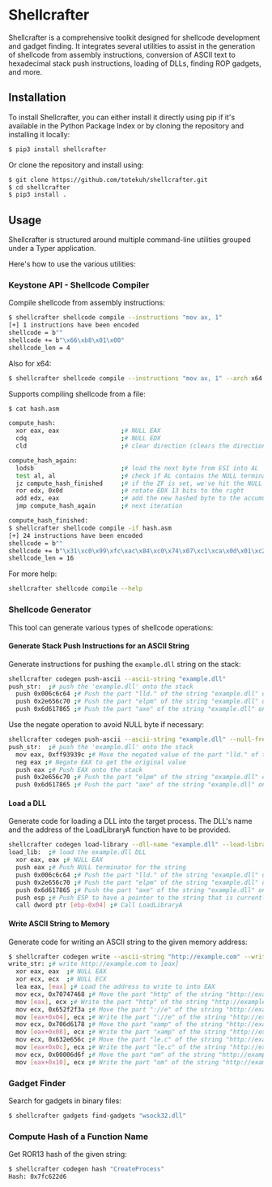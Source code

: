 # Shellcrafter

Shellcrafter is a comprehensive toolkit designed for shellcode development and gadget finding. It integrates several utilities to assist in the generation of shellcode from assembly instructions, conversion of ASCII text to hexadecimal stack push instructions, loading of DLLs, finding ROP gadgets, and more.

## Installation

To install Shellcrafter, you can either install it directly using pip if it's available in the Python Package Index or by cloning the repository and installing it locally:

```bash
$ pip3 install shellcrafter
```

Or clone the repository and install using:

```bash
$ git clone https://github.com/totekuh/shellcrafter.git
$ cd shellcrafter
$ pip3 install .
```

## Usage

Shellcrafter is structured around multiple command-line utilities grouped under a Typer application. 

Here's how to use the various utilities:

### Keystone API - Shellcode Compiler

Compile shellcode from assembly instructions:

```bash
$ shellcrafter shellcode compile --instructions "mov ax, 1"
[+] 1 instructions have been encoded
shellcode = b""
shellcode += b"\x66\xb8\x01\x00"
shellcode_len = 4
```

Also for x64:

```bash
$ shellcrafter shellcode compile --instructions "mov ax, 1" --arch x64
```

Supports compiling shellcode from a file:

```bash
$ cat hash.asm

compute_hash:
  xor eax, eax                 ;# NULL EAX
  cdq                          ;# NULL EDX
  cld                          ;# clear direction (clears the direction flag DF in the EFLAGS register)

compute_hash_again:
  lodsb                        ;# load the next byte from ESI into AL
  test al, al                  ;# check if AL contains the NULL terminator
  jz compute_hash_finished     ;# if the ZF is set, we've hit the NULL terminator
  ror edx, 0x0d                ;# rotate EDX 13 bits to the right
  add edx, eax                 ;# add the new hashed byte to the accumulator
  jmp compute_hash_again       ;# next iteration

compute_hash_finished:
$ shellcrafter shellcode compile -if hash.asm 
[+] 24 instructions have been encoded
shellcode = b""
shellcode += b"\x31\xc0\x99\xfc\xac\x84\xc0\x74\x07\xc1\xca\x0d\x01\xc2\xeb\xf4"
shellcode_len = 16
```

For more help:

```bash
shellcrafter shellcode compile --help
```

### Shellcode Generator

This tool can generate various types of shellcode operations:

#### Generate Stack Push Instructions for an ASCII String

Generate instructions for pushing the `example.dll` string on the stack:
```bash
shellcrafter codegen push-ascii --ascii-string "example.dll"
push_str:  ;# push the 'example.dll' onto the stack
  push 0x006c6c64 ;# Push the part "lld." of the string "example.dll" onto the stack
  push 0x2e656c70 ;# Push the part "elpm" of the string "example.dll" onto the stack
  push 0x6d617865 ;# Push the part "axe" of the string "example.dll" onto the stack
```

Use the negate operation to avoid NULL byte if necessary:

```bash
shellcrafter codegen push-ascii --ascii-string "example.dll" --null-free
push_str:  ;# push the 'example.dll' onto the stack
  mov eax, 0xff93939c ;# Move the negated value of the part "lld." of the string "example.dll" to EAX to avoid NULL bytes
  neg eax ;# Negate EAX to get the original value
  push eax ;# Push EAX onto the stack
  push 0x2e656c70 ;# Push the part "elpm" of the string "example.dll" onto the stack
  push 0x6d617865 ;# Push the part "axe" of the string "example.dll" onto the stack
```

#### Load a DLL

Generate code for loading a DLL into the target process. 
The DLL's name and the address of the LoadLibraryA function have to be provided.
```bash
shellcrafter codegen load-library --dll-name "example.dll" --load-library-addr "[ebp-0x04]"
load_lib:  ;# load the example.dll DLL
  xor eax, eax ;# NULL EAX
  push eax ;# Push NULL terminator for the string
  push 0x006c6c64 ;# Push the part "lld." of the string "example.dll" onto the stack
  push 0x2e656c70 ;# Push the part "elpm" of the string "example.dll" onto the stack
  push 0x6d617865 ;# Push the part "axe" of the string "example.dll" onto the stack
  push esp ;# Push ESP to have a pointer to the string that is currently located on the stack
  call dword ptr [ebp-0x04] ;# Call LoadLibraryA
```

#### Write ASCII String to Memory

Generate code for writing an ASCII string to the given memory address:

```bash
$ shellcrafter codegen write --ascii-string "http://example.com" --write-addr "[eax]"
write_str: ;# write http://example.com to [eax]
  xor eax, eax  ;# NULL EAX
  xor ecx, ecx  ;# NULL ECX
  lea eax, [eax] ;# Load the address to write to into EAX
  mov ecx, 0x70747468 ;# Move the part "http" of the string "http://example.com" to ECX
  mov [eax], ecx ;# Write the part "http" of the string "http://example.com" to memory
  mov ecx, 0x652f2f3a ;# Move the part "://e" of the string "http://example.com" to ECX
  mov [eax+0x04], ecx ;# Write the part "://e" of the string "http://example.com" to memory
  mov ecx, 0x706d6178 ;# Move the part "xamp" of the string "http://example.com" to ECX
  mov [eax+0x08], ecx ;# Write the part "xamp" of the string "http://example.com" to memory
  mov ecx, 0x632e656c ;# Move the part "le.c" of the string "http://example.com" to ECX
  mov [eax+0x0c], ecx ;# Write the part "le.c" of the string "http://example.com" to memory
  mov ecx, 0x00006d6f ;# Move the part "om" of the string "http://example.com" to ECX
  mov [eax+0x10], ecx ;# Write the part "om" of the string "http://example.com" to memory
```

### Gadget Finder

Search for gadgets in binary files:

```bash
$ shellcrafter gadgets find-gadgets "wsock32.dll"
```

### Compute Hash of a Function Name

Get ROR13 hash of the given string:

```bash
$ shellcrafter codegen hash "CreateProcess"
Hash: 0x7fc622d6
```
